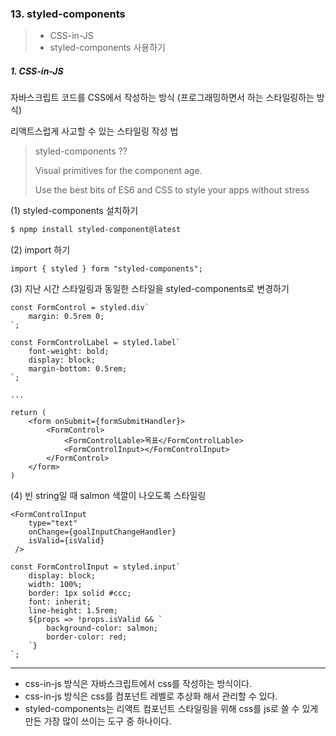 ### 13.  styled-components

> * CSS-in-JS
> * styled-components 사용하기 



##### 1. CSS-in-JS

자바스크립트 코드를 CSS에서 작성하는 방식 (프로그래밍하면서 하는 스타일링하는 방식)

리액트스럽게 사고할 수 있는 스타일링 작성 법

> styled-components ??
>
> Visual primitives for the component age.
>
> Use the best bits of ES6 and CSS to style your apps without stress



(1) styled-components  설치하기 

```bash
$ npmp install styled-component@latest
```



(2) import 하기 

```react
import { styled } form "styled-components";
```



(3) 지난 시간 스타일링과 동일한 스타일을 styled-components로 변경하기 

```react
const FormControl = styled.div`
	margin: 0.5rem 0;
`;

const FormControlLabel = styled.label`
	font-weight: bold;
	display: block;
	margin-bottom: 0.5rem;
`;

...

```

```react
return (
	<form onSubmit={formSubmitHandler}>
    	<FormControl>
        	<FormControlLable>목표</FormControlLable>
            <FormControlInput></FormControlInput>
        </FormControl>
    </form>
)
```



(4) 빈 string일 때 salmon 색깔이 나오도록 스타일링 

```react
<FormControlInput 
    type="text"
    onChange={goalInputChangeHandler}
    isValid={isValid}
 />
```

```react
const FormControlInput = styled.input`
	display: block;
	width: 100%;
	border: 1px solid #ccc;
	font: inherit;
	line-height: 1.5rem;
	${props => !props.isValid && `
		background-color: salmon;
		border-color: red;
	`}
`;
```



---



* css-in-js 방식은 자바스크립트에서 css를 작성하는 방식이다. 
* css-in-js 방식은 css를 컴포넌트 레벨로 추상화 해서 관리할 수 있다.
* styled-components는 리액트 컴포넌트 스타일링을 위해 css를 js로 쓸 수 있게 만든 가장 많이 쓰이는 도구 중 하나이다. 



